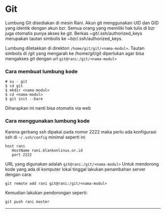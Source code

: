 # Git

Lumbung Git disediakan di mesin Rani. Akun git menggunakan UID dan GID yang
identik dengan akun bzr. Semua orang yang memiliki hak tulis di bzr juga
otomatis punya akses ke git. Berkas ~git/.ssh/authorized_keys merupakan tautan
simbolis ke ~bzr/.ssh/authorized_keys.

Lumbung diletakkan di direktori `/home/git/git/<nama-modul>`. Tautan simbolis di
/git yang mengarah ke /home/git/git diperlukan agar bisa mengakses git dengan
url `git@rani:/git/<nama-modul>`

### Cara membuat lumbung kode

```
# su - git
$ cd git
$ mkdir <nama-modul>
$ cd <nama-modul>
$ git init --bare
```

Diharapkan ini nanti bisa otomatis via web

### Cara menggunakan lumbung kode
Karena gerbang ssh dipakai pada nomor 2222 maka perlu ada konfigurasi ssh di
`~/.ssh/config` minimal seperti ini

```
host rani
   HostName rani.blankonlinux.or.id
   port 2222
```

URL yang digunakan adalah `git@rani:/git/<nama-modul>`
Untuk mendorong kode yang ada di komputer lokal tinggal lakukan penambahan
server dengan cara:

`git remote add rani git@rani:/git/<nama-modul>`

Kemudian lakukan pendorongan seperti:

`git push rani master`


---
 
